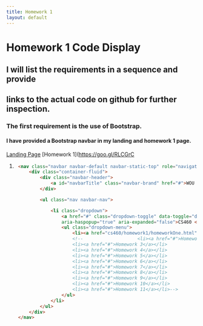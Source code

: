 ```yaml
---
title: Homework 1
layout: default
---
```


# Homework 1 Code Display

## I will list the requirements in a sequence and provide 
## links to the actual code on github for further inspection.


### The first requirement is the use of Bootstrap. 
#### I have provided a Bootstrap navbar in my landing and homework 1 page. 
[Landing Page](https://goo.gl/CynbUB)
[Homework 1](https://goo.gl/RLCGrC

1. ```html
    <nav class="navbar navbar-default navbar-static-top" role="navigation">
        <div class="container-fluid">
            <div class="navbar-header">
                <a id="navbarTitle" class="navbar-brand" href="#">WOU Senior Year</a>
            </div>

            <ul class="nav navbar-nav">

                <li class="dropdown">
                    <a href="#" class="dropdown-toggle" data-toggle="dropdown" role="button" 
                    aria-haspopup="true" aria-expanded="false">CS460 <span class="caret"></span></a>
                    <ul class="dropdown-menu">
                        <li><a href="cs460/homework1/homeworkOne.html">Homework 1</a></li>
                        <!--                    <li><a href="#">Homework 2</a></li>
                        <li><a href="#">Homework 3</a></li>
                        <li><a href="#">Homework 4</a></li>
                        <li><a href="#">Homework 5</a></li>
                        <li><a href="#">Homework 6</a></li>
                        <li><a href="#">Homework 7</a></li>
                        <li><a href="#">Homework 8</a></li>
                        <li><a href="#">Homework 9</a></li>
                        <li><a href="#">Homework 10</a></li>
                        <li><a href="#">Homework 11</a></li>-->
                    </ul>
                </li>
            </ul>
        </div>
    </nav>
```

